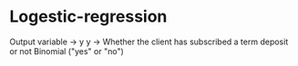 # Logestic-regression
Output variable -> y y -> Whether the client has subscribed a term deposit or not  Binomial ("yes" or "no")
